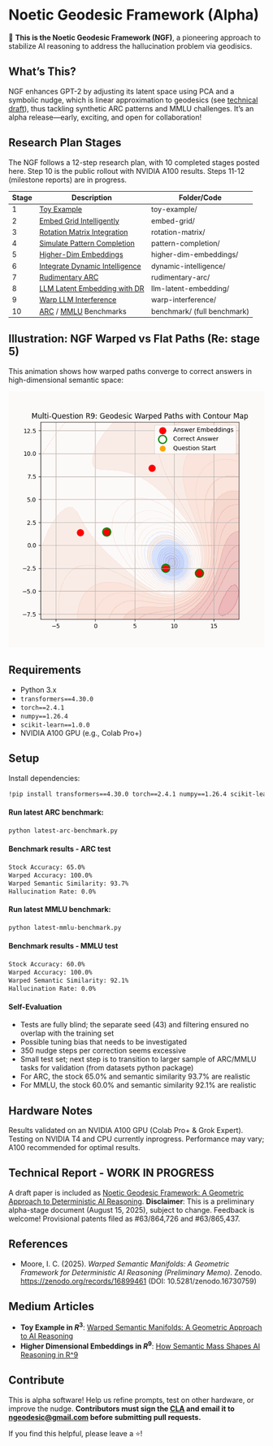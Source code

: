 # Noetic Geodesic Framework (Alpha)
🚀 **This is the Noetic Geodesic Framework (NGF)**, a pioneering approach to stabilize AI reasoning to address the hallucination problem via geodisics.

## What’s This?
NGF enhances GPT-2 by adjusting its latent space using PCA and a symbolic nudge, which is linear approximation to geodesics (see [technical draft](https://github.com/ngeodesic-ai/ngf-alpha/blob/main/docs/article_latest.pdf)), thus tackling synthetic ARC patterns and MMLU challenges. It’s an alpha release—early, exciting, and open for collaboration!

## Research Plan Stages
The NGF follows a 12-step research plan, with 10 completed stages posted here. Step 10 is the public rollout with NVIDIA A100 results. Steps 11-12 (milestone reports) are in progress.

| Stage | Description | Folder/Code |
|-------|-------------|-------------|
| 1 | [Toy Example](toy-example/step1.ipynb) | toy-example/ |
| 2 | [Embed Grid Intelligently](embed-grid/step2.ipynb) | embed-grid/ |
| 3 | [Rotation Matrix Integration](rotation-matrix/step3.ipynb) | rotation-matrix/ |
| 4 | [Simulate Pattern Completion](pattern-completion/step4.ipynb) | pattern-completion/ |
| 5 | [Higher-Dim Embeddings](higher-dim-embeddings/step5.ipynb) | higher-dim-embeddings/ |
| 6 | [Integrate Dynamic Intelligence](dynamic-intelligence/step6.ipynb) | dynamic-intelligence/ |
| 7 | [Rudimentary ARC](rudimentary-arc/step7.ipynb) | rudimentary-arc/ |
| 8 | [LLM Latent Embedding with DR](llm-latent-embedding/step8.ipynb) | llm-latent-embedding/ |
| 9 | [Warp LLM Interference](warp-interference/step9.ipynb) | warp-interference/ |
| 10 | [ARC](latest-arc-benchmark.py) / [MMLU](latest-mmlu-benchmark.py) Benchmarks | benchmark/ (full benchmark) |

## Illustration: NGF Warped vs Flat Paths (Re: stage 5)

This animation shows how warped paths converge to correct answers in high-dimensional semantic space:

![NGF Warped vs Flat Paths](higher-dim-embeddings/ngf_warped_geodesic_contour.gif)

## Requirements
- Python 3.x
- `transformers==4.30.0`
- `torch==2.4.1`
- `numpy==1.26.4`
- `scikit-learn==1.0.0`
- NVIDIA A100 GPU (e.g., Colab Pro+)

## Setup
Install dependencies:
```bash
!pip install transformers==4.30.0 torch==2.4.1 numpy==1.26.4 scikit-learn==1.0.0
```

#### Run latest ARC benchmark:
```bash
python latest-arc-benchmark.py
```

#### Benchmark results - ARC test
```
Stock Accuracy: 65.0%
Warped Accuracy: 100.0%
Warped Semantic Similarity: 93.7%
Hallucination Rate: 0.0%
```

#### Run latest MMLU benchmark:
```bash
python latest-mmlu-benchmark.py
```

#### Benchmark results - MMLU test
```
Stock Accuracy: 60.0%
Warped Accuracy: 100.0%
Warped Semantic Similarity: 92.1%   
Hallucination Rate: 0.0%
```

#### Self-Evaluation
- Tests are fully blind; the separate seed (43) and filtering ensured no overlap with the training set
- Possible tuning bias that needs to be investigated
- 350 nudge steps per correction seems excessive
- Small test set; next step is to transition to larger sample of ARC/MMLU tasks for validation (from datasets python package)
- For ARC, the stock 65.0% and semantic similarity 93.7% are realistic
- For MMLU, the stock 60.0% and semantic similarity 92.1% are realistic

## Hardware Notes
Results validated on an NVIDIA A100 GPU (Colab Pro+ & Grok Expert). Testing on NVIDIA T4 and CPU currently inprogress. Performance may vary; A100 recommended for optimal results.

## Technical Report - WORK IN PROGRESS
A draft paper is included as [Noetic Geodesic Framework: A Geometric Approach to Deterministic AI Reasoning](docs/article_latest.pdf). **Disclaimer**: This is a preliminary alpha-stage document (August 15, 2025), subject to change. Feedback is welcome! Provisional patents filed as #63/864,726 and #63/865,437.

## References
- Moore, I. C. (2025). *Warped Semantic Manifolds: A Geometric Framework for Deterministic AI Reasoning (Preliminary Memo)*. Zenodo. https://zenodo.org/records/16899461 (DOI: 10.5281/zenodo.16730759)

## Medium Articles
 * **Toy Example in $R^3$**: [Warped Semantic Manifolds: A Geometric Approach to AI Reasoning](https://medium.com/@icmoore/warped-semantic-manifolds-a-new-path-to-flawless-ai-reasoning-d2328c91d920)
 * **Higher Dimensional Embeddings in $R^9$**: [How Semantic Mass Shapes AI Reasoning in R^9](https://medium.com/@icmoore/how-semantic-mass-warps-ai-thoughts-to-flawless-convergence-879e2f6f3373) 


## Contribute
This is alpha software! Help us refine prompts, test on other hardware, or improve the nudge. **Contributors must sign the [CLA](CLA.md) and email it to ngeodesic@gmail.com before submitting pull requests.**

If you find this helpful, please leave a ⭐!
